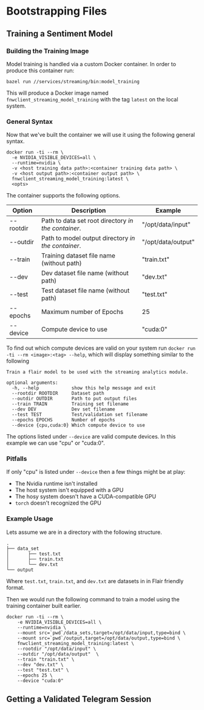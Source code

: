 # Bootstrapping Files

## Training a Sentiment Model

### Building the Training Image

Model training is handled via a custom Docker container. In order to produce this container run:

```shell script
bazel run //services/streaming/bin:model_training
```

This will produce a Docker image named `fnwclient_streaming_model_training` with the tag `latest` on the local system.

### General Syntax

Now that we've built the container we will use it using the following general syntax.

```shell script
docker run -ti --rm \
  -e NVIDIA_VISIBLE_DEVICES=all \
  --runtime=nvidia \
  -v <host training data path>:<container training data path> \
  -v <host output path>:<container output path> \
  fnwclient_streaming_model_training:latest \
  <opts>
```

The container supports the following options.

| Option | Description | Example |
|---------|------------|---------|
| --rootdir | Path to data set root directory _in the container_. | "/opt/data/input" |
| --outdir| Path to model output directory _in the container_. | "/opt/data/output" |
| --train | Training dataset file name (without path) | "train.txt" |
| --dev| Dev dataset file name (without path) | "dev.txt" |
| --test| Test dataset file name (without path) | "test.txt" |
| --epochs| Maximum number of Epochs| 25 |
| --device | Compute device to use| "cuda:0" |

To find out which compute devices are valid on your system run `docker run -ti --rm <image>:<tag> --help`, which will display
something similar to the following

```text
Train a flair model to be used with the streaming analytics module.

optional arguments:
  -h, --help            show this help message and exit
  --rootdir ROOTDIR     Dataset path
  --outdir OUTDIR       Path to put output files
  --train TRAIN         Training set filename
  --dev DEV             Dev set filename
  --test TEST           Test/validation set filename
  --epochs EPOCHS       Number of epochs
  --device {cpu,cuda:0} Which compute device to use
```

The options listed under `--device` are valid compute devices. In this example we can use "cpu" or "cuda:0".

### Pitfalls

If only "cpu" is listed under `--device` then a few things might be at play:

* The Nvidia runtime isn't installed
* The host system isn't equipped with a GPU
* The hosy system doesn't have a CUDA-compatible GPU
* `torch` doesn't recognized the GPU

### Example Usage

Lets assume we are in a directory with the following structure.
```text
.
├── data_set
│       ├── test.txt
│       ├── train.txt
│       └── dev.txt
└── output
```

Where `test.txt`, `train.txt`, and `dev.txt` are datasets in in Flair friendly format.

Then we would run the following command to train a model using the training container built earlier.

```shell script
docker run -ti --rm \
    -e NVIDIA_VISIBLE_DEVICES=all \
    --runtime=nvidia \
    --mount src=`pwd`/data_sets,target=/opt/data/input,type=bind \
    --mount src=`pwd`/output,target=/opt/data/output,type=bind \
    fnwclient_streaming_model_training:latest \
    --rootdir "/opt/data/input" \
    --outdir "/opt/data/output"  \
    --train "train.txt" \
    --dev "dev.txt" \
    --test "test.txt" \
    --epochs 25 \
    --device "cuda:0"
```

## Getting a Validated Telegram Session